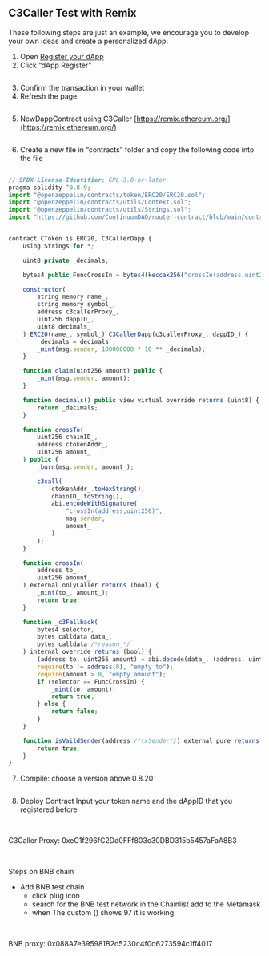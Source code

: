 ## C3Caller Test with Remix

These following steps are just an example, we encourage you to develop your own ideas and create a personalized dApp.

1. Open [Register your dApp](https://c3caller-frontend.pages.dev/dapp)
2. Click “dApp Register”

<img src="/_media/C3CallerTest-1.png"  alt=""/>

3. Confirm the transaction in your wallet
4. Refresh the page

<img src="/_media/C3CallerTest-2.png"  alt=""/>

5. NewDappContract using C3Caller [https://remix.ethereum.org/](https://remix.ethereum.org/)

<img src="/_media/C3CallerTest-3.png"  alt=""/>

6. Create a new file in “contracts” folder and copy the following code into the file

<img src="/_media/C3CallerTest-4.png"  alt=""/>

```javascript
// SPDX-License-Identifier: GPL-3.0-or-later
pragma solidity ^0.8.9;
import "@openzeppelin/contracts/token/ERC20/ERC20.sol";
import "@openzeppelin/contracts/utils/Context.sol";
import "@openzeppelin/contracts/utils/Strings.sol";
import "https://github.com/ContinuumDAO/router-contract/blob/main/contracts/protocol/C3CallerDapp.sol";


contract CToken is ERC20, C3CallerDapp {
    using Strings for *;

    uint8 private _decimals;

    bytes4 public FuncCrossIn = bytes4(keccak256("crossIn(address,uint256)"));

    constructor(
        string memory name_,
        string memory symbol_,
        address c3callerProxy_,
        uint256 dappID_,
        uint8 decimals_
    ) ERC20(name_, symbol_) C3CallerDapp(c3callerProxy_, dappID_) {
        _decimals = decimals_;
        _mint(msg.sender, 100000000 * 10 ** _decimals);
    }

    function claim(uint256 amount) public {
        _mint(msg.sender, amount);
    }

    function decimals() public view virtual override returns (uint8) {
        return _decimals;
    }

    function crossTo(
        uint256 chainID_,
        address ctokenAddr_,
        uint256 amount_
    ) public {
        _burn(msg.sender, amount_);

        c3call(
            ctokenAddr_.toHexString(),
            chainID_.toString(),
            abi.encodeWithSignature(
                "crossIn(address,uint256)",
                msg.sender,
                amount_
            )
        );
    }

    function crossIn(
        address to_,
        uint256 amount_
    ) external onlyCaller returns (bool) {
        _mint(to_, amount_);
        return true;
    }

    function _c3Fallback(
        bytes4 selector,
        bytes calldata data_,
        bytes calldata /*reason_*/
    ) internal override returns (bool) {
        (address to, uint256 amount) = abi.decode(data_, (address, uint256));
        require(to != address(0), "empty to");
        require(amount > 0, "empty amount");
        if (selector == FuncCrossIn) {
            _mint(to, amount);
            return true;
        } else {
            return false;
        }
    }

    function isVaildSender(address /*txSender*/) external pure returns (bool){
        return true;
    }
}
```

7. Compile: choose a version above 0.8.20

<img src="/_media/C3CallerTest-5.png"  alt=""/>

8. Deploy Contract
Input your token name and the dAppID that you registered before

<img src="/_media/C3CallerTest-6.png"  alt=""/>

<img src="/_media/C3CallerTest-7.png"  alt=""/>

C3Caller Proxy: 0xeC1f296fC2Dd0FFf803c30DBD315b5457aFaA8B3

<img src="/_media/C3CallerTest-8.png"  alt=""/>

<img src="/_media/C3CallerTest-9.png"  alt=""/>

Steps on BNB chain

- Add BNB test chain
    - click plug icon
    - search for the BNB test network in the Chainlist add to the Metamask
    - when The custom () shows 97 it is working

<img src="/_media/C3CallerTest-10png"  alt=""/>

<img src="/_media/C3CallerTest-11.png"  alt=""/>

<img src="/_media/C3CallerTest-12.png"  alt=""/>

BNB proxy: 0x088A7e395981B2d5230c4f0d6273594c1ff4017

<img src="/_media/C3CallerTest-13.png"  alt=""/>

<img src="/_media/C3CallerTest-14.png"  alt=""/>

<img src="/_media/C3CallerTest-15.png"  alt=""/>
